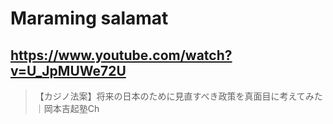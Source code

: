 # Maraming salamat

## https://www.youtube.com/watch?v=U_JpMUWe72U

> 【カジノ法案】将来の日本のために見直すべき政策を真面目に考えてみた｜岡本吉起塾Ch 
